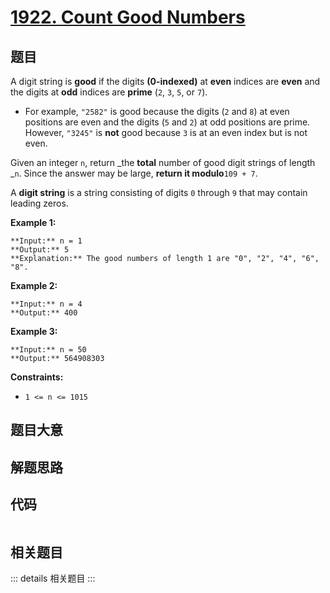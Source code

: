 # [1922. Count Good Numbers](https://leetcode.com/problems/count-good-numbers)

## 题目

A digit string is **good** if the digits **(0-indexed)** at **even** indices
are **even** and the digits at **odd** indices are **prime** (`2`, `3`, `5`,
or `7`).

  * For example, `"2582"` is good because the digits (`2` and `8`) at even positions are even and the digits (`5` and `2`) at odd positions are prime. However, `"3245"` is **not** good because `3` is at an even index but is not even.

Given an integer `n`, return _the **total** number of good digit strings of
length _`n`. Since the answer may be large, **return it modulo**`109 + 7`.

A **digit string** is a string consisting of digits `0` through `9` that may
contain leading zeros.



**Example 1:**

    
    
    **Input:** n = 1
    **Output:** 5
    **Explanation:** The good numbers of length 1 are "0", "2", "4", "6", "8".
    

**Example 2:**

    
    
    **Input:** n = 4
    **Output:** 400
    

**Example 3:**

    
    
    **Input:** n = 50
    **Output:** 564908303
    



**Constraints:**

  * `1 <= n <= 1015`


## 题目大意

## 解题思路

## 代码

```javascript

```

## 相关题目

::: details 相关题目
:::
